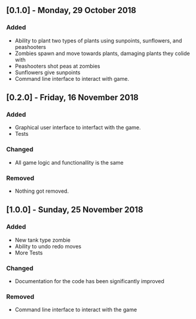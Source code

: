 ## [0.1.0] - Monday, 29 October 2018
### Added
- Ability to plant two types of plants using sunpoints, sunflowers, and peashooters
- Zombies spawn and move towards plants, damaging plants they colide with
- Peashooters shot peas at zombies
- Sunflowers give sunpoints
- Command line interface to interact with game.
 
## [0.2.0] - Friday, 16 November 2018
### Added
- Graphical user interface to interfact with the game.
- Tests

### Changed
- All game logic and functionallity is the same

### Removed
- Nothing got removed.

## [1.0.0] - Sunday, 25 November 2018
### Added
- New tank type zombie
- Ability to undo redo moves
- More Tests

### Changed
- Documentation for the code has been significantly improved

### Removed
- Command line interface to interact with the game
